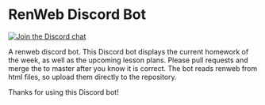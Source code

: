 # RenWeb Discord Bot
[![Join the Discord chat](https://img.shields.io/badge/discord-RenWeb-7289da.svg?style=flat-square&logo=discord)](https://discord.gg/B2ga3ww)

A renweb discord bot.
This Discord bot displays the current homework of the week, as well as the upcoming lesson plans.
Please pull requests and merge the to master after you know it is correct.
The bot reads renweb from html files, so upload them directly to the repository.

Thanks for using this Discord bot!
